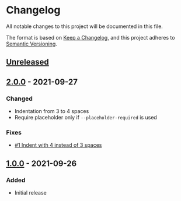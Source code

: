 # Changelog

All notable changes to this project will be documented in this file.

The format is based on [Keep a Changelog](https://keepachangelog.com/en/1.0.0/),
and this project adheres to [Semantic Versioning](https://semver.org/spec/v2.0.0.html).

## [Unreleased]

## [2.0.0] - 2021-09-27

### Changed

- Indentation from 3 to 4 spaces
- Require placeholder only if `--placeholder-required` is used

### Fixes

- [#1 Indent with 4 instead of 3 spaces](https://github.com/mihaeu/md-toc-generator/issues/1)

## [1.0.0] - 2021-09-26

### Added

- Initial release

[unreleased]: https://github.com/mihaeu/md-toc-generator/compare/2.0.0...HEAD
[2.0.0]: https://github.com/mihaeu/md-toc-generator/compare/1.0.0...2.0.0
[1.0.0]: https://github.com/mihaeu/md-toc-generator/releases/tag/1.0.0
